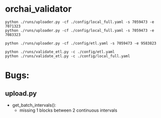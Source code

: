 # orchai_validator
```
python ./runs/uploader.py -cf ./config/local_full.yaml -s 7059473 -e 7071323
python ./runs/uploader.py -cf ./config/local_full.yaml -s 7059473 -e 7083323

python ./runs/uploader.py -cf ./config/etl.yaml -s 7059473 -e 9583823

python ./runs/validate_etl.py -c ./config/etl.yaml
python ./runs/validate_etl.py -c ./config/local_full.yaml
```

# Bugs:
## upload.py
+ get_batch_intervals():
    + missing 1 blocks between 2 continuous intervals
